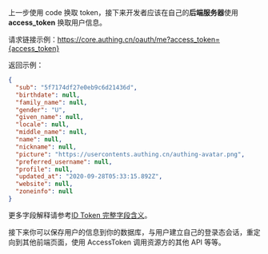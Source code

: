 <IntegrationDetailCard title="完成认证">

上一步使用 code 换取 token，接下来开发者应该在自己的**后端服务器**使用 **access_token** 换取用户信息。

<ApiMethodSpec method="get" host="https://core.authing.cn" path="/oauth/me" summary="使用 access_token 换取用户信息">
<template slot="queryParams">
<ApiMethodParam name="access_token" type="string" required description="access_token" />
</template>
<template slot="response">

```json
{
  "sub": "5f7174df27e0eb9c6d21436d",
  "birthdate": null,
  "family_name": null,
  "gender": "U",
  "given_name": null,
  "locale": null,
  "middle_name": null,
  "name": null,
  "nickname": null,
  "picture": "https://usercontents.authing.cn/authing-avatar.png",
  "preferred_username": null,
  "profile": null,
  "updated_at": "2020-09-28T05:33:15.892Z",
  "website": null,
  "zoneinfo": null
}
```

</template>
</ApiMethodSpec>

请求链接示例：https://core.authing.cn/oauth/me?access_token={access_token}

返回示例：

```json
{
  "sub": "5f7174df27e0eb9c6d21436d",
  "birthdate": null,
  "family_name": null,
  "gender": "U",
  "given_name": null,
  "locale": null,
  "middle_name": null,
  "name": null,
  "nickname": null,
  "picture": "https://usercontents.authing.cn/authing-avatar.png",
  "preferred_username": null,
  "profile": null,
  "updated_at": "2020-09-28T05:33:15.892Z",
  "website": null,
  "zoneinfo": null
}
```

更多字段解释请参考[ID Token 完整字段含义](/concepts/id-token.md#id-token-完整字段含义)。

接下来你可以保存用户的信息到你的数据库，与用户建立自己的登录态会话，重定向到其他前端页面，使用 AccessToken 调用资源方的其他 API 等等。

</IntegrationDetailCard>
